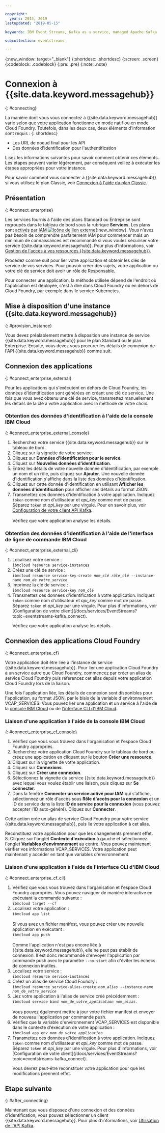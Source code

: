 ```yaml
---

copyright:
  years: 2015, 2019
lastupdated: "2019-05-15"

keywords: IBM Event Streams, Kafka as a service, managed Apache Kafka

subcollection: eventstreams

---
```


{:new_window: target="_blank"}
{:shortdesc: .shortdesc}
{:screen: .screen}
{:codeblock: .codeblock}
{:pre: .pre}
{:note: .note}


# Connexion à {{site.data.keyword.messagehub}}
{: #connecting}

La manière dont vous vous connectez à {{site.data.keyword.messagehub}} varie selon que votre application fonctionne en mode natif ou en mode Cloud Foundry. Toutefois, dans les deux cas, deux éléments d'information sont requis : 
{: shortdesc}

* Les URL de noeud final pour les API
* Des données d'identification pour l'authentification

Lisez les informations suivantes pour savoir comment obtenir ces éléments. Les étapes peuvent varier légèrement, par conséquent veillez à exécuter les étapes appropriées pour votre instance.

Pour savoir comment vous connecter à {{site.data.keyword.messagehub}} si vous utilisez le plan Classic, voir [Connexion à l'aide du plan Classic](/docs/services/EventStreams?topic=eventstreams-connecting_classic).


## Présentation
{: #connect_enterprise}

Les services fournis à l'aide des plans Standard ou Entreprise sont regroupés dans le tableau de bord sous la rubrique **Services**. Les plans sont [activés par IAM ![Icône de lien externe](../../icons/launch-glyph.svg "Icône de lien externe")](/docs/iam?topic=iam-getstarted#getstarted){:new_window}. Vous n'avez pas besoin de comprendre parfaitement IAM pour commencer mais un minimum de connaissances est recommandé si vous voulez sécuriser votre service {{site.data.keyword.messagehub}}. Pour plus d'informations, voir [Gestion de l'accès à vos ressources {{site.data.keyword.messagehub}}](/docs/services/EventStreams?topic=eventstreams-security).

Procédez comme suit pour lier votre application et obtenir les clés de service de vos services. Pour pouvoir créer des sujets, votre application ou votre clé de service doit avoir un rôle de Responsable.

Pour connecter une application, la méthode utilisée dépend de l'endroit où l'application est déployée, c'est à dire dans Cloud Foundry ou en dehors de Cloud Foundry, par exemple dans le service Kubernetes.

## Mise à disposition d'une instance {{site.data.keyword.messagehub}}
{: #provision_instance}

Vous devez préalablement mettre à disposition une instance de service {{site.data.keyword.messagehub}} pour le plan Standard ou le plan Enterprise. Ensuite, vous devez vous procurer les détails de connexion de l'API {{site.data.keyword.messagehub}} comme suit.

## Connexion des applications 
{: #connect_enterprise_external}

Pour les applications qui s'exécutent en dehors de Cloud Foundry, les données d'identification sont générées en créant une clé de service. Une fois que vous avez obtenu une clé de service, transmettez manuellement les détails de la clé à votre application avec la méthode de votre choix.

### Obtention des données d'identification à l'aide de la console IBM Cloud
{: #connect_enterprise_external_console}

1. Recherchez votre service {{site.data.keyword.messagehub}} sur le tableau de bord.
2. Cliquez sur la vignette de votre service.
3. Cliquez sur **Données d'identification pour le service**.
4. Cliquez sur **Nouvelles données d'identification**. 
5. Entrez les détails de votre nouvelle donnée d'identification, par exemple un nom et un rôle, puis cliquez sur **Ajouter**. Une nouvelle donnée d'identification s'affiche dans la liste des données d'identification.
6. Cliquez sur cette donnée d'identification en utilisant **Afficher les données d'identification** pour afficher ses détails au format JSON.
7. Transmettez ces données d'identification à votre application. Indiquez <code>token</code> comme nom d'utilisateur et <var class="keyword varname">api_key</var> comme mot de passe. Séparez <code>token</code> et <var class="keyword varname">api_key</var> par une virgule. Pour en savoir plus, voir [Configuration de votre client API Kafka](/docs/services/EventStreams?topic=eventstreams-kafka_using#kafka_api_client).
   <br/><br/>Vérifiez que votre application analyse les détails.

### Obtention des données d'identification à l'aide de l'interface de ligne de commande IBM Cloud
{: #connect_enterprise_external_cli}

<ol>
<li>Localisez votre service :<br/>
<code>ibmcloud resource service-instances</code></li>
<li>Créez une clé de service :<br/>
<code>ibmcloud resource service-key-create <var class="keyword varname">nom_clé</var> <var class="keyword varname">rôle_clé</var> --instance-name <var class="keyword varname">nom_de votre_service</var></code></li>
<li>Imprimez la clé de service :<br/>
<code>ibmcloud resource service-key <var class="keyword varname">nom_clé</var></code></li>
<li>Transmettez ces données d'identification à votre application. Indiquez <code>token</code> comme nom d'utilisateur et <var class="keyword varname">api_key</var> comme mot de passe. Séparez <code>token</code> et <var class="keyword varname">api_key</var> par une virgule. Pour plus d'informations, voir [Configuration de votre client](/docs/services/EventStreams?topic=eventstreams-kafka_connect).
<p>Vérifiez que votre application analyse les détails.</p></li>
</ol>

## Connexion des applications Cloud Foundry
{: #connect_enterprise_cf}

Votre application doit être liée à l'instance de service {{site.data.keyword.messagehub}}. Pour lier une application Cloud Foundry à un service autre que Cloud Foundry, commencez par créer un alias de service Cloud Foundry puis référencez cet alias depuis votre application Cloud Foundry lors de la liaison. 

Une fois l'application liée, les détails de connexion sont disponibles pour l'application, au format JSON, par le biais de la variable d'environnement VCAP_SERVICES. Vous pouvez lier une application et un service à l'aide de la [console IBM Cloud](/docs/services/EventStreams?topic=eventstreams-connecting#connect_enterprise_cf_console) ou de [l'interface CLI d'IBM Cloud](/docs/services/EventStreams?topic=eventstreams-connecting#connect_enterprise_cf_cli).

### Liaison d'une application à l'aide de la console IBM Cloud
{: #connect_enterprise_cf_console}

1. Vérifiez que vous vous trouvez dans l'organisation et l'espace Cloud Foundry appropriés.
2. Recherchez votre application Cloud Foundry sur le tableau de bord ou créez une application en cliquant sur le bouton **Créer une ressource**.
3. Cliquez sur la vignette de votre application.
4. Cliquez sur **Connexions**.
5. Cliquez sur **Créer une connexion**.
6. Sélectionnez la vignette du service {{site.data.keyword.messagehub}} avec lequel vous voulez établir une liaison, puis cliquez sur **Se connecter**. 
7. Dans la fenêtre **Connecter un service activé pour IAM** qui s'affiche, sélectionnez un rôle d'accès sous **Rôle d'accès pour la connexion** et un ID de service dans la liste **ID de service pour la connexion** (vous pouvez accepter l'ID auto-généré). Cliquez sur **Connecter**. 

  Cette action crée un alias de service Cloud Foundry pour votre service {{site.data.keyword.messagehub}}, puis lie votre application à cet alias. 

  Reconstituez votre application pour que les changements prennent effet.<br/>
8. Cliquez sur l'onglet **Contexte d'exécution** à gauche et sélectionnez l'onglet **Variables d'environnement** au centre. Vous pouvez maintenant vérifier vos informations VCAP_SERVICES. Votre application peut maintenant y accéder en tant que variables d'environnement. 
 

### Liaison d'une application à l'aide de l'interface CLI d'IBM Cloud
{: #connect_enterprise_cf_cli}

<ol>
<li>Vérifiez que vous vous trouvez dans l'organisation et l'espace Cloud Foundry appropriés. Vous pouvez naviguer de manière interactive en exécutant la commande suivante :<br/>
 <code>ibmcloud target --cf</code></li>
<li>Localisez votre application :</br>
<code>ibmcloud app list</code><br/>
<br/>
Si vous avez un fichier manifest, vous pouvez créer une nouvelle application en exécutant :<br/>
<code>ibmcloud app push</code><br/>
<br/>
Comme l'application n'est pas encore liée à {{site.data.keyword.messagehub}}, elle ne peut pas établir de connexion. Il est donc recommandé d'envoyer l'application par commande push avec le paramètre <code>--no-start</code> afin d'éviter les échecs de connexion inutiles.</li>
<li>Localisez votre service :</br>
<code>ibmcloud resource service-instances</code></li>
<li>Créez un alias de service Cloud Foundry :<br/>
<code>ibmcloud resource service-alias-create <var class="keyword varname">nom_alias</var> --instance-name <var class="keyword varname">nom_de_votre_service</var></code></li>
<li>Liez votre application à l'alias de service créé précédemment :<br/>
<code>ibmcloud service bind <var class="keyword varname">nom_de_votre_application</var> <var class="keyword varname">nom_alias</var></code>.<br/>
<br/>
Vous pouvez également mettre à jour votre fichier manifest et envoyer de nouveau l'application par commande push.</li>
<li>Vérifiez que la variable d'environnement VCAP_SERVICES est disponible dans le contexte d'exécution de votre application :<br/>
<code>ibmcloud app env <var class="keyword varname">nom_de_votre_application</var></code></li>
<li>Transmettez ces données d'identification à votre application. Indiquez <code>token</code> comme nom d'utilisateur et <var class="keyword varname">api_key</var> comme mot de passe. Séparez <code>token</code> et <var class="keyword varname">api_key</var> par une virgule. Pour plus d'informations, voir [Configuration de votre client](/docs/services/EventStreams?topic=eventstreams-kafka_connect). 
<p>Vous devrez peut-être reconstituer votre application pour que les modifications prennent effet.</p></li>
</ol>


## Etape suivante
{: #after_connecting}

Maintenant que vous disposez d'une connexion et des données d'identification, vous pouvez sélectionner un client {{site.data.keyword.messagehub}}. Pour plus d'informations, voir [Utilisation de l'API Kafka](/docs/services/EventStreams?topic=eventstreams-kafka_using).

<!--
Charlie said:

"Add some info describing how to take the information made available from above e.g. like the info in the Connecting a client to the Kafka API section of the alpha docs on stage 1? https://test.cloud.ibm.com/docs/services/EventStreams?topic=eventstreams-alpha_about#alpha_about"
-->







 















